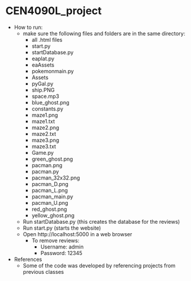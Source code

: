 # CEN4090L_project

- How to run:
  - make sure the following files and folders are in the same directory:
    - all .html files
    - start.py
    - startDatabase.py
    - eaplat.py
    - eaAssets
    - pokemonmain.py
    - Assets
    - pyGal.py
    - ship.PNG
    - space.mp3
    - blue_ghost.png
    - constants.py
    - maze1.png
    - maze1.txt
    - maze2.png
    - maze2.txt
    - maze3.png
    - maze3.txt
    - Game.py
    - green_ghost.png
    - pacman.png
    - pacman.py
    - pacman_32x32.png
    - pacman_D.png
    - pacman_L.png
    - pacman_main.py
    - pacman_U.png
    - red_ghost.png
    - yellow_ghost.png
  - Run startDatabase.py (this creates the database for the reviews)
  - Run start.py (starts the website)
  - Open http://localhost:5000 in a web browser
    - To remove reviews:
      - Username: admin
      - Password: 12345
- References
  - Some of the code was developed by referencing projects from previous classes

